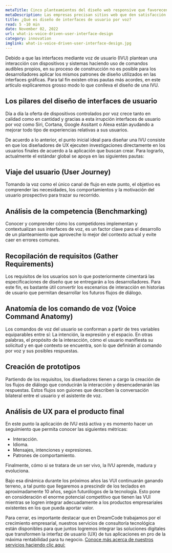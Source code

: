 ```yaml
---
metaTitle: Cinco planteamientos del diseño web responsive que favorecen el posicionamiento de marca empresarial
metaDescription: Las empresas precisan sitios web que den satisfacción total a las necesidades y capacidades de los dispositivos desde los que sus clientes acceden. Esta es una norma que todos los programadores orientados al desarrollo móvil no pueden dejar de cumplir.
title: ¿Qué es diseño de interfaces de usuario por voz?
read: 5 -10 min
date: November 02, 2022
url: what-is-voice-driven-user-interface-design
category: innovation
imglink: what-is-voice-driven-user-interface-design.jpg
---
```


Debido a que las interfaces mediante voz de usuario (IVU) plantean una interacción con dispositivos y sistemas haciendo uso de comandos audibles propios, en su proceso de construcción no es posible para los desarrolladores aplicar los mismos patrones de diseño utilizados en las interfaces gráficas. Para tal fin existen otras pautas más acordes, en este artículo explicaremos grosso modo lo que conlleva el diseño de una IVU.

## Los pilares del diseño de interfaces de usuario

Día a día la oferta de dispositivos controlados por voz crece tanto en calidad como en cantidad y gracias a esta irrupción interfaces de usuario por voz como Siri, Cortana, Google Assitant o Alexa están ayudando a mejorar todo tipo de experiencias relativas a sus usuarios.

De acuerdo a lo anterior, el punto inicial ideal para diseñar una IVU consiste en que los diseñadores de UX ejecuten investigaciones directamente en los usuarios finales de acuerdo a la aplicación que buscan crear. Para lograrlo, actualmente el estándar global se apoya en las siguientes pautas:

## Viaje del usuario (User Journey)

Tomando la voz como el único canal de flujo en este punto, el objetivo es comprender las necesidades, los comportamientos y la motivación del usuario prospectivo para trazar su recorrido.

## Análisis de la competencia (Benchmarking)

Conocer y comprender cómo los competidores implementan y contextualizan sus interfaces de voz, es un factor clave para el desarrollo de un planteamiento que aproveche lo mejor del contexto actual y evite caer en errores comunes.

## Recopilación de requisitos (Gather Requirements)

Los requisitos de los usuarios son lo que posteriormente cimentará las especificaciones de diseño que se entregarán a los desarrolladores. Para este fin, es bastante útil convertir los escenarios de interacción en historias de usuario que permitan desarrollar los futuros flujos de diálogo.

## Anatomía de los comando de voz (Voice Command Anatomy)

Los comandos de voz del usuario se conforman a partir de tres variables equiparables entre sí: La intención, la expresión y el espacio. En otras palabras, el propósito de la interacción, cómo el usuario manifiesta su solicitud y en qué contexto se encuentra, son lo que definirán al comando por voz y sus posibles respuestas.

## Creación de prototipos

Partiendo de los requisitos, los diseñadores tienen a cargo la creación de los flujos de diálogo que conducirán la interacción y desencadenarán las respuestas. Estos flujos son guiones que describen la conversación bilateral entre el usuario y el asistente de voz.

## Análisis de UX para el producto final

En este punto la aplicación de IVU está activa y es momento hacer un seguimiento que permita conocer las siguientes métricas:

- Interacción.
- Idioma.
- Mensajes, intenciones y expresiones.
- Patrones de comportamiento.

Finalmente, cómo si se tratara de un ser vivo, la IVU aprende, madura y evoluciona.

Bajo esa dinámica durante los próximos años las VUI continuarán ganando terreno, a tal punto que llegaremos a prescindir de los teclados en aproximadamente 10 años, según futurólogos de la tecnología. Esto pone en consideración el enorme potencial competitivo que tienen las VUI mientras se logren integrar adecuadamente a los productos empresariales existentes en los que pueda aportar valor.

Para cerrar, es importante destacar que en DreamCode trabajamos por el crecimiento empresarial, nuestros servicios de consultoría tecnológica están disponibles para que juntos logremos integrar las soluciones digitales que transformen la interfaz de usuario (UX) de tus aplicaciones en pro de la máxima rentabilidad para tu negocio. [Conoce más acerca de nuestros servicios haciendo clic aquí:](https://www.dreamcodesoft.com/services)
